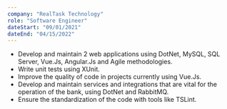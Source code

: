 ```yaml
---
company: "RealTask Technology"
role: "Software Engineer"
dateStart: "09/01/2021"
dateEnd: "04/15/2022"
---
```


- Develop and maintain 2 web applications using DotNet, MySQL, SQL Server, Vue.Js, Angular.Js and Agile methodologies.
- Write unit tests using XUnit.
- Improve the quality of code in projects currently using Vue.Js.
- Develop and maintain services and integrations that are vital for the operation of the bank, using DotNet and RabbitMQ.
- Ensure the standardization of the code with tools like TSLint.